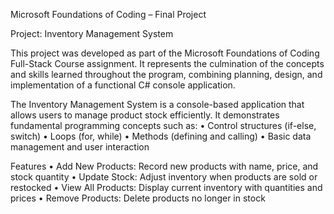Microsoft Foundations of Coding – Final Project

Project: Inventory Management System

This project was developed as part of the Microsoft Foundations of Coding Full-Stack Course assignment.
It represents the culmination of the concepts and skills learned throughout the program, combining planning, design, and implementation of a functional C# console application.

The Inventory Management System is a console-based application that allows users to manage product stock efficiently.
It demonstrates fundamental programming concepts such as:
	•	Control structures (if-else, switch)
	•	Loops (for, while)
	•	Methods (defining and calling)
	•	Basic data management and user interaction

   Features
	•	Add New Products: Record new products with name, price, and stock quantity
	• Update Stock: Adjust inventory when products are sold or restocked
	•	View All Products: Display current inventory with quantities and prices
	•	Remove Products: Delete products no longer in stock
